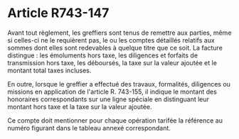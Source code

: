 # Article R743-147

Avant tout règlement, les greffiers sont tenus de remettre aux parties, même si celles-ci ne le requièrent pas, le ou les comptes détaillés relatifs aux sommes dont elles sont redevables à quelque titre que ce soit. La facture distingue : les émoluments hors taxe, les diligences et forfaits de transmission hors taxe, les déboursés, la taxe sur la valeur ajoutée et le montant total taxes incluses.

En outre, lorsque le greffier a effectué des travaux, formalités, diligences ou missions en application de l'article R. 743-155, il indique le montant des honoraires correspondants sur une ligne spéciale en distinguant leur montant hors taxe et la taxe sur la valeur ajoutée.

Ce compte doit mentionner pour chaque opération tarifée la référence au numéro figurant dans le tableau annexé correspondant.
